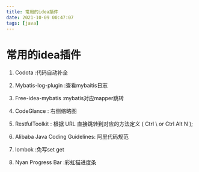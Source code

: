 ```yaml
---
title: 常用的idea插件
date: 2021-10-09 00:47:07
tags: [java]
---
```


# 常用的idea插件

1. Codota  :代码自动补全

2. Mybatis-log-plugin :查看mybaitis日志

3. Free-idea-mybatis :mybatis对应mapper跳转  

<!--more-->

4. CodeGlance  : 右侧缩略图

5. RestfulToolkit : 
根据 URL 直接跳转到对应的方法定义 ( Ctrl \ or Ctrl Alt N );

6. Alibaba Java Coding Guidelines: 阿里代码规范

7. lombok :免写set get

8. Nyan Progress Bar :彩虹猫进度条
